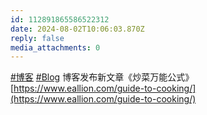 ```yaml
---
id: 112891865586522312
date: 2024-08-02T10:06:03.870Z
reply: false
media_attachments: 0
---
```


[#博客](https://e5n.cc/tags/%E5%8D%9A%E5%AE%A2) [#Blog](https://e5n.cc/tags/Blog) 博客发布新文章《炒菜万能公式》[https://www.eallion.com/guide-to-cooking/](https://www.eallion.com/guide-to-cooking/)

